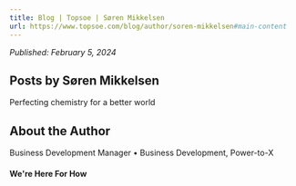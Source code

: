 ```yaml
---
title: Blog | Topsoe | Søren Mikkelsen
url: https://www.topsoe.com/blog/author/soren-mikkelsen#main-content
---
```


*Published: February 5, 2024*

## Posts by Søren Mikkelsen

Perfecting chemistry for a better world

## About the Author

Business Development Manager • Business Development, Power-to-X

#### We're Here For How